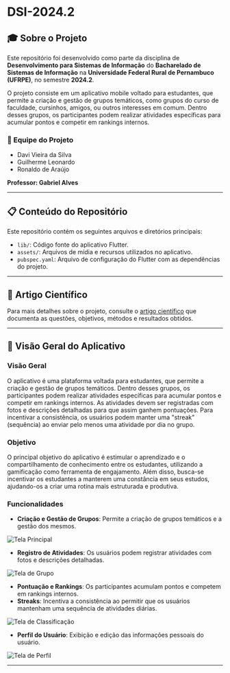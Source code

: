 # DSI-2024.2

## 🎓 **Sobre o Projeto**
Este repositório foi desenvolvido como parte da disciplina de **Desenvolvimento para Sistemas de Informação** do **Bacharelado de Sistemas de Informação** na **Universidade Federal Rural de Pernambuco (UFRPE)**, no semestre **2024.2**.

O projeto consiste em um aplicativo mobile voltado para estudantes, que permite a criação e gestão de grupos temáticos, como grupos do curso de faculdade, cursinhos, amigos, ou outros interesses em comum. Dentro desses grupos, os participantes podem realizar atividades específicas para acumular pontos e competir em rankings internos.

### 👥 Equipe do Projeto
- Davi Vieira da Silva
- Guilherme Leonardo
- Ronaldo de Araújo

**Professor: Gabriel Alves**

---

## 📋 **Conteúdo do Repositório**
Este repositório contém os seguintes arquivos e diretórios principais:

- `lib/`: Código fonte do aplicativo Flutter.
- `assets/`: Arquivos de mídia e recursos utilizados no aplicativo.
- `pubspec.yaml`: Arquivo de configuração do Flutter com as dependências do projeto.

---

## 📄 **Artigo Científico**
Para mais detalhes sobre o projeto, consulte o [artigo científico](https://docs.google.com/document/d/1Wsb2ZdVZy8hvLGr82v3Cs0ESxvbr65g-y7KSkqC_o1w/edit?usp=sharing) que documenta as questões, objetivos, métodos e resultados obtidos.

---

## 📱 **Visão Geral do Aplicativo**

###  Visão Geral
O aplicativo é uma plataforma voltada para estudantes, que permite a criação e gestão de grupos temáticos. Dentro desses grupos, os participantes podem realizar atividades específicas para acumular pontos e competir em rankings internos. As atividades devem ser registradas com fotos e descrições detalhadas para que assim ganhem pontuações. Para incentivar a consistência, os usuários podem manter uma "streak" (sequência) ao enviar pelo menos uma atividade por dia no grupo.

### Objetivo
O principal objetivo do aplicativo é estimular o aprendizado e o compartilhamento de conhecimento entre os estudantes, utilizando a gamificação como ferramenta de engajamento. Além disso, busca-se incentivar os estudantes a manterem uma constância em seus estudos, ajudando-os a criar uma rotina mais estruturada e produtiva.

### Funcionalidades
- **Criação e Gestão de Grupos**: Permite a criação de grupos temáticos e a gestão dos mesmos.

![Tela Principal](assets/home.png)


- **Registro de Atividades**: Os usuários podem registrar atividades com fotos e descrições detalhadas.

![Tela de Grupo](assets/group.png)

- **Pontuação e Rankings**: Os participantes acumulam pontos e competem em rankings internos.
- **Streaks**: Incentiva a consistência ao permitir que os usuários mantenham uma sequência de atividades diárias.

![Tela de Classificação](assets/ranking.png)

- **Perfil do Usuário**: Exibição e edição das informações pessoais do usuário.

![Tela de Perfil](assets/profile.png)

---
